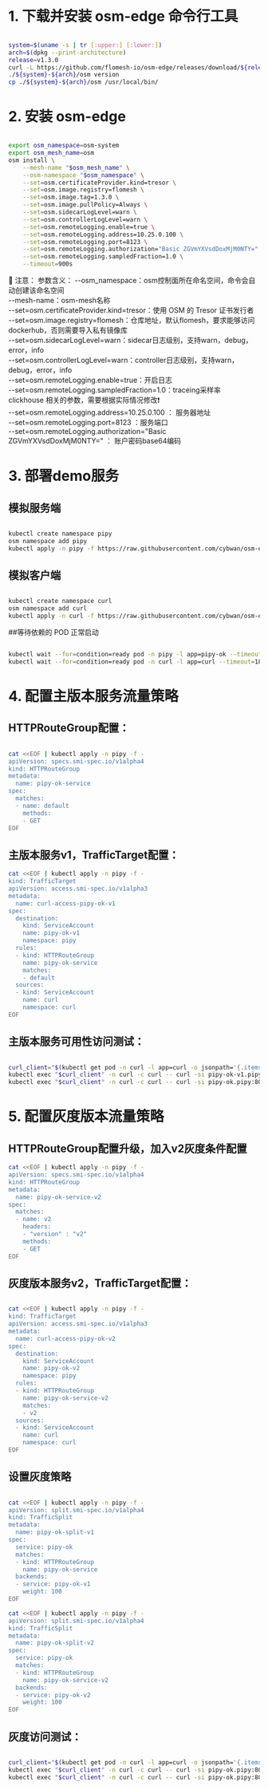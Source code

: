 
# 1. 下载并安装 osm-edge 命令行工具

```bash

system=$(uname -s | tr [:upper:] [:lower:])
arch=$(dpkg --print-architecture)
release=v1.3.0
curl -L https://github.com/flomesh-io/osm-edge/releases/download/${release}/osm-edge-${release}-${system}-${arch}.tar.gz | tar -vxzf -
./${system}-${arch}/osm version
cp ./${system}-${arch}/osm /usr/local/bin/

```

# 2. 安装 osm-edge

```bash

export osm_namespace=osm-system 
export osm_mesh_name=osm 
osm install \
    --mesh-name "$osm_mesh_name" \
    --osm-namespace "$osm_namespace" \
    --set=osm.certificateProvider.kind=tresor \
    --set=osm.image.registry=flomesh \
    --set=osm.image.tag=1.3.0 \
    --set=osm.image.pullPolicy=Always \
    --set=osm.sidecarLogLevel=warn \
    --set=osm.controllerLogLevel=warn \
    --set=osm.remoteLogging.enable=true \
    --set=osm.remoteLogging.address=10.25.0.100 \
    --set=osm.remoteLogging.port=8123 \
    --set=osm.remoteLogging.authorization="Basic ZGVmYXVsdDoxMjM0NTY=" \
    --set=osm.remoteLogging.sampledFraction=1.0 \
    --timeout=900s
```
🔴 注意：
参数含义：
--osm_namespace：osm控制面所在命名空间，命令会自动创建该命名空间 \
--mesh-name：osm-mesh名称 \
--set=osm.certificateProvider.kind=tresor：使用 OSM 的 Tresor 证书发行者 \
--set=osm.image.registry=flomesh：仓库地址，默认flomesh，要求能够访问dockerhub，否则需要导入私有镜像库 \
--set=osm.sidecarLogLevel=warn：sidecar日志级别，支持warn，debug，error，info \
--set=osm.controllerLogLevel=warn：controller日志级别，支持warn，debug，error，info \
--set=osm.remoteLogging.enable=true：开启日志 \
--set=osm.remoteLogging.sampledFraction=1.0：traceing采样率 \
clickhouse 相关的参数，需要根据实际情况修改❗   
    --set=osm.remoteLogging.address=10.25.0.100 ： 服务器地址 \
    --set=osm.remoteLogging.port=8123 ：服务端口 \
    --set=osm.remoteLogging.authorization="Basic ZGVmYXVsdDoxMjM0NTY=" ： 账户密码base64编码

# 3. 部署demo服务

## 模拟服务端

```bash

kubectl create namespace pipy
osm namespace add pipy
kubectl apply -n pipy -f https://raw.githubusercontent.com/cybwan/osm-edge-start-demo/main/demo/traffic-split-v4/pipy-ok.pipy.yaml
```

## 模拟客户端

```bash

kubectl create namespace curl
osm namespace add curl
kubectl apply -n curl -f https://raw.githubusercontent.com/cybwan/osm-edge-start-demo/main/demo/traffic-split-v4/curl.curl.yaml
```

##等待依赖的 POD 正常启动

```bash

kubectl wait --for=condition=ready pod -n pipy -l app=pipy-ok --timeout=180s
kubectl wait --for=condition=ready pod -n curl -l app=curl --timeout=180s
```

# 4. 配置主版本服务流量策略

## HTTPRouteGroup配置：

```bash

cat <<EOF | kubectl apply -n pipy -f -
apiVersion: specs.smi-spec.io/v1alpha4
kind: HTTPRouteGroup
metadata:
  name: pipy-ok-service
spec:
  matches:
  - name: default
    methods:
    - GET
EOF

```

## 主版本服务v1，TrafficTarget配置：
```bash
cat <<EOF | kubectl apply -n pipy -f -
kind: TrafficTarget
apiVersion: access.smi-spec.io/v1alpha3
metadata:
  name: curl-access-pipy-ok-v1
spec:
  destination:
    kind: ServiceAccount
    name: pipy-ok-v1
    namespace: pipy
  rules:
  - kind: HTTPRouteGroup
    name: pipy-ok-service
    matches:
    - default
  sources:
  - kind: ServiceAccount
    name: curl
    namespace: curl
EOF
```

## 主版本服务可用性访问测试：

```bash

curl_client="$(kubectl get pod -n curl -l app=curl -o jsonpath='{.items[0].metadata.name}')"
kubectl exec "$curl_client" -n curl -c curl -- curl -si pipy-ok-v1.pipy:8080
kubectl exec "$curl_client" -n curl -c curl -- curl -si pipy-ok.pipy:8080
```


# 5. 配置灰度版本流量策略

## HTTPRouteGroup配置升级，加入v2灰度条件配置
```bash
cat <<EOF | kubectl apply -n pipy -f -
apiVersion: specs.smi-spec.io/v1alpha4
kind: HTTPRouteGroup
metadata:
  name: pipy-ok-service-v2
spec:
  matches:
  - name: v2
    headers: 
    - "version" : "v2"
    methods:
    - GET
EOF
```

## 灰度版本服务v2，TrafficTarget配置：

```bash

cat <<EOF | kubectl apply -n pipy -f -
kind: TrafficTarget
apiVersion: access.smi-spec.io/v1alpha3
metadata:
  name: curl-access-pipy-ok-v2
spec:
  destination:
    kind: ServiceAccount
    name: pipy-ok-v2
    namespace: pipy
  rules:
  - kind: HTTPRouteGroup
    name: pipy-ok-service-v2
    matches:
    - v2
  sources:
  - kind: ServiceAccount
    name: curl
    namespace: curl
EOF
```

## 设置灰度策略

```bash

cat <<EOF | kubectl apply -n pipy -f -
apiVersion: split.smi-spec.io/v1alpha4
kind: TrafficSplit
metadata:
  name: pipy-ok-split-v1
spec:
  service: pipy-ok
  matches:
  - kind: HTTPRouteGroup
    name: pipy-ok-service
  backends:
  - service: pipy-ok-v1
    weight: 100
EOF

cat <<EOF | kubectl apply -n pipy -f -
apiVersion: split.smi-spec.io/v1alpha4
kind: TrafficSplit
metadata:
  name: pipy-ok-split-v2
spec:
  service: pipy-ok
  matches:
  - kind: HTTPRouteGroup
    name: pipy-ok-service-v2
  backends:
  - service: pipy-ok-v2
    weight: 100
EOF
```
## 灰度访问测试：

```bash

curl_client="$(kubectl get pod -n curl -l app=curl -o jsonpath='{.items[0].metadata.name}')"
kubectl exec "$curl_client" -n curl -c curl -- curl -si pipy-ok.pipy:8080
kubectl exec "$curl_client" -n curl -c curl -- curl -si pipy-ok.pipy:8080 -H "version:v2"
```




